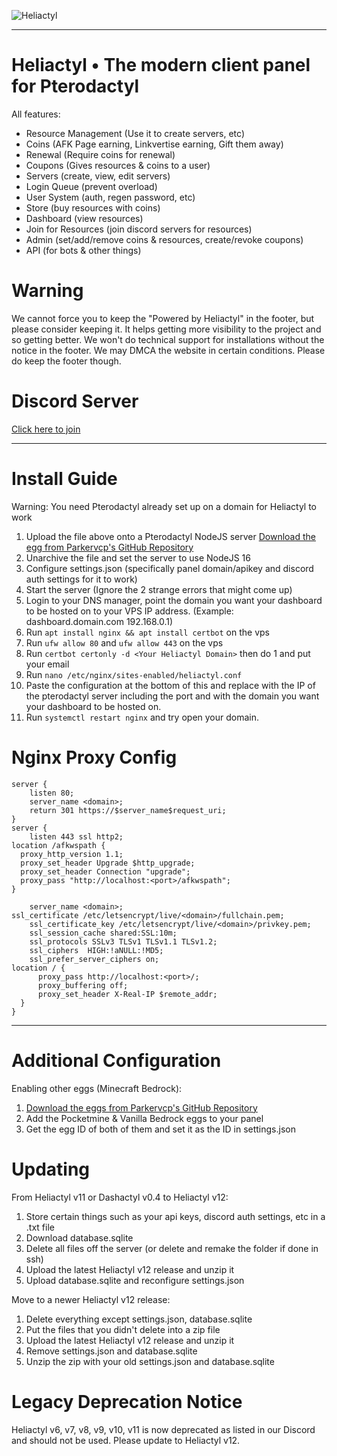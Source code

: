 ![Heliactyl](https://cdn.discordapp.com/attachments/881207010417315861/949706607497977976/heliactyl.png)

<hr>

# Heliactyl • The modern client panel for Pterodactyl

All features:
- Resource Management (Use it to create servers, etc)
- Coins (AFK Page earning, Linkvertise earning, Gift them away)
- Renewal (Require coins for renewal)
- Coupons (Gives resources & coins to a user)
- Servers (create, view, edit servers)
- Login Queue (prevent overload)
- User System (auth, regen password, etc)
- Store (buy resources with coins)
- Dashboard (view resources)
- Join for Resources (join discord servers for resources)
- Admin (set/add/remove coins & resources, create/revoke coupons)
- API (for bots & other things)

# Warning

We cannot force you to keep the "Powered by Heliactyl" in the footer, but please consider keeping it. It helps getting more visibility to the project and so getting better. We won't do technical support for installations without the notice in the footer. We may DMCA the website in certain conditions.
Please do keep the footer though.

# Discord Server

[Click here to join](https://discord.gg/CSbcjeZgKM)

<hr>

# Install Guide

Warning: You need Pterodactyl already set up on a domain for Heliactyl to work
1. Upload the file above onto a Pterodactyl NodeJS server [Download the egg from Parkervcp's GitHub Repository](https://github.com/parkervcp/eggs/tree/master/bots/discord/discord.js)
2. Unarchive the file and set the server to use NodeJS 16
3. Configure settings.json (specifically panel domain/apikey and discord auth settings for it to work)
4. Start the server (Ignore the 2 strange errors that might come up)
5. Login to your DNS manager, point the domain you want your dashboard to be hosted on to your VPS IP address. (Example: dashboard.domain.com 192.168.0.1)
6. Run `apt install nginx && apt install certbot` on the vps
7. Run `ufw allow 80` and `ufw allow 443` on the vps
8. Run `certbot certonly -d <Your Heliactyl Domain>` then do 1 and put your email
9. Run `nano /etc/nginx/sites-enabled/heliactyl.conf`
10. Paste the configuration at the bottom of this and replace with the IP of the pterodactyl server including the port and with the domain you want your dashboard to be hosted on.
11. Run `systemctl restart nginx` and try open your domain.

# Nginx Proxy Config
```Nginx
server {
    listen 80;
    server_name <domain>;
    return 301 https://$server_name$request_uri;
}
server {
    listen 443 ssl http2;
location /afkwspath {
  proxy_http_version 1.1;
  proxy_set_header Upgrade $http_upgrade;
  proxy_set_header Connection "upgrade";
  proxy_pass "http://localhost:<port>/afkwspath";
}
    
    server_name <domain>;
ssl_certificate /etc/letsencrypt/live/<domain>/fullchain.pem;
    ssl_certificate_key /etc/letsencrypt/live/<domain>/privkey.pem;
    ssl_session_cache shared:SSL:10m;
    ssl_protocols SSLv3 TLSv1 TLSv1.1 TLSv1.2;
    ssl_ciphers  HIGH:!aNULL:!MD5;
    ssl_prefer_server_ciphers on;
location / {
      proxy_pass http://localhost:<port>/;
      proxy_buffering off;
      proxy_set_header X-Real-IP $remote_addr;
  }
}
```

<hr>

# Additional Configuration

Enabling other eggs (Minecraft Bedrock):
1. [Download the eggs from Parkervcp's GitHub Repository](https://github.com/parkervcp/eggs/tree/master/bots/discord/discord.js)
2. Add the Pocketmine & Vanilla Bedrock eggs to your panel
3. Get the egg ID of both of them and set it as the ID in settings.json

# Updating 

From Heliactyl v11 or Dashactyl v0.4 to Heliactyl v12:
1. Store certain things such as your api keys, discord auth settings, etc in a .txt file
2. Download database.sqlite 
3. Delete all files off the server (or delete and remake the folder if done in ssh)
4. Upload the latest Heliactyl v12 release and unzip it
5. Upload database.sqlite and reconfigure settings.json

Move to a newer Heliactyl v12 release:
1. Delete everything except settings.json, database.sqlite
2. Put the files that you didn't delete into a zip file
3. Upload the latest Heliactyl v12 release and unzip it
4. Remove settings.json and database.sqlite
5. Unzip the zip with your old settings.json and database.sqlite

# Legacy Deprecation Notice

Heliactyl v6, v7, v8, v9, v10, v11 is now deprecated as listed in our Discord and should not be used.
Please update to Heliactyl v12.


